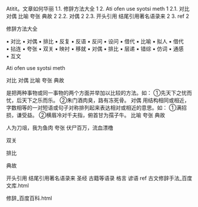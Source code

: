 Atitit。文章如何华丽
1.1. 修辞方法大全	1
2. Ati ofen use syotsi meth	1
2.1. 对比 对偶 比喻 夸张 典故	2
2.2. 对偶	2
2.3. 开头引用 结尾引用著名语录来	2
3. ref	2

修辞方法大全

▪ 对比
▪ 对偶
▪ 排比
▪ 反复
▪ 反语
▪ 反问
▪ 设问
▪ 借代
▪ 比喻
▪ 拟人
▪ 借代
▪ 拈连
▪ 夸张
▪ 双关
▪ 映衬
▪ 移就
▪ 对偶
▪ 排比
▪ 层递
▪ 错综
▪ 仿词
▪ 通感
▪ 互文

Ati ofen use syotsi meth

对比 对偶 比喻 夸张 典故


是把两种事物或同一事物的两个方面并举加以比较的方法。如：
①先天下之忧而忧，后天下之乐而乐。
②朱门酒肉臭，路有冻死骨。
对偶
用结构相同或相近，字数相等的一对短语或句子对称排列起来表达相对或相近的意思。如：
①满招损，谦受益。
②横眉冷对千夫指，俯首甘为孺子牛。
比喻 夸张 典故


人为刀俎，我为鱼肉
夸张
伏尸百万，流血漂橹

双关

排比

典故

开头引用 结尾引用著名语录来
圣经  古籍等语录 格言 谚语
ref
古文修辞手法_百度文库.html

修辞_百度百科.html
